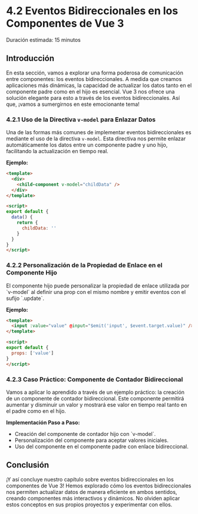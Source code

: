 # 4.2 Eventos Bidireccionales en los Componentes de Vue 3

Duración estimada: 15 minutos


## Introducción

En esta sección, vamos a explorar una forma poderosa de comunicación entre componentes: los eventos bidireccionales. A medida que creamos aplicaciones más dinámicas, la capacidad de actualizar los datos tanto en el componente padre como en el hijo es esencial. Vue 3 nos ofrece una solución elegante para esto a través de los eventos bidireccionales. Así que, ¡vamos a sumergirnos en este emocionante tema!


### 4.2.1 Uso de la Directiva `v-model` para Enlazar Datos

Una de las formas más comunes de implementar eventos bidireccionales es mediante el uso de la directiva `v-model`. Esta directiva nos permite enlazar automáticamente los datos entre un componente padre y uno hijo, facilitando la actualización en tiempo real.

**Ejemplo:**

```html
<template>
  <div>
    <child-component v-model="childData" />
  </div>
</template>

<script>
export default {
  data() {
    return {
      childData: ''
    }
  }
}
</script>
```


### 4.2.2 Personalización de la Propiedad de Enlace en el Componente Hijo

El componente hijo puede personalizar la propiedad de enlace utilizada por \`v-model\` al definir una prop con el mismo nombre y emitir eventos con el sufijo \`.update\`.

**Ejemplo:**

```html
<template>
  <input :value="value" @input="$emit('input', $event.target.value)" />
</template>

<script>
export default {
  props: ['value']
}
</script>
```


### 4.2.3 Caso Práctico: Componente de Contador Bidireccional

Vamos a aplicar lo aprendido a través de un ejemplo práctico: la creación de un componente de contador bidireccional. Este componente permitirá aumentar y disminuir un valor y mostrará ese valor en tiempo real tanto en el padre como en el hijo.

**Implementación Paso a Paso:**

- Creación del componente de contador hijo con \`v-model\`.
- Personalización del componente para aceptar valores iniciales.
- Uso del componente en el componente padre con enlace bidireccional.


## Conclusión

¡Y así concluye nuestro capítulo sobre eventos bidireccionales en los componentes de Vue 3! Hemos explorado cómo los eventos bidireccionales nos permiten actualizar datos de manera eficiente en ambos sentidos, creando componentes más interactivos y dinámicos. No olviden aplicar estos conceptos en sus propios proyectos y experimentar con ellos.
